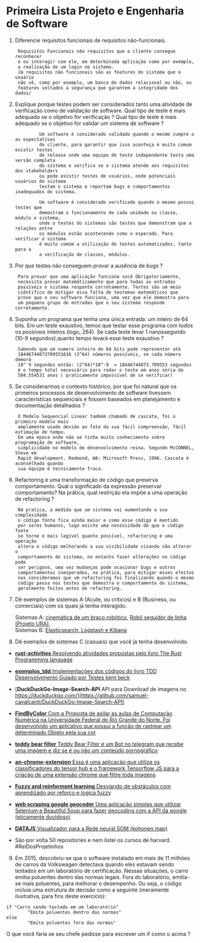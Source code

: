 # Primeira Lista Projeto e Engenharia de Software

1. Diferencie requisitos funcionais de requisitos não-funcionais.

        Requisitos Funcionais não requisitos que o cliente consegue reconhecer
        e ou interagir com ele, em determinada aplicação como por exemplo,
        a realização de um login no sistema.
        Já requisitos não funcionais são as features do sistema que o usuário
        não vê, como por exemplo, um banco de dados relacional ou não, ou
        features voltados a segurança que garantem a integridade dos dados/ 

2. Explique porque testes podem ser considerados tanto uma atividade de verificação como de validação de software. Qual tipo de teste é mais adequado se o objetivo for verificação ?
Qual tipo de teste é mais adequado se o objetivo for validar um sistema de software ?

                Um software é considerado validado quando o mesmo cumpre o as expectativas
                do cliente, para garantir que isso aconteça é muito comum existir testes
                de release onde uma equipe de teste independente testa uma versão completa
                do sistema e verifica se o sistema atende aos requisitos dos stakeholders
                ou pode existir testes de usuários, onde potenciais usuários do sistema
                testam o sistema e reportam bugs e comportamentos inadequados do sistema.

                Um software é considerado verificado quando o mesmo possui testes que
                demostram o funcionamento de cada unidade ou classe, módulo e sistema,
                onde o testes do sistemas são testes que demonstram que a relações entre
                os módulos estão acontecendo como o esperado. Para verificar o sistema
                é muito comúm a utilização de testes automatizados, tanto para a 
                a verificação de classes, módulos.  

3. Por que testes não conseguem provar a ausência de bugs ?

        Para provar que uma aplicação funciona você Obrigatoriamente,
        necessita provar matemáticamente que para todas as entradas
        possíveis o sistema responte corretamente. Testes são um meio
        ciêntifico de mitigar essa falta de teoremas matemáticos que
        prove que o seu software funciona, uma vez que ele demostra para
        um pequeno grupo de entradas que o seu sistema responde corretamente.

4. Suponha um programa que tenha uma única entrada: um inteiro de 64 bits. Em um teste exaustivo, temos que testar esse programa com todos os possíveis inteiros (logo, 264). Se cada teste levar 1 nanossegundo (10-9 segundos),quanto tempo levará esse teste exaustivo ?

        Sabendo que um numero inteiro de 64 bits pode representar até
        18446744073709551616 (2^64) números possíveis, se cada número demora
        10^⁻9 segundos então: (2^64)*10^-9  = 18446744073.709553 segundos 
        é o tempo total necessário para rodar o teste em anos seria de
        584.554531 anos ( praticamente impossível de se verificar)

5. Se considerarmos o contexto histórico, por que foi natural que os primeiros processos de desenvolvimento de software tivessem características sequenciais e fossem baseados em planejamento e documentação detalhados ?

        O Modelo Sequencial Linear também chamado de cascata, foi o primeiro modelo mais
        amplamente usado devido ao fato da sua fácil compreensão, fácil estimação de tempo.
        Em uma época onde não se tinha muito conhecimento sobre programação de software,
        simplicidade no modelo de desenvolvimento reina. Segundo McCONNEL, Steve em
        Rapid development. Redmond, WA: Microsoft Press, 1996. Cascata é aconselhado quando
        sua équipe é tecnicamente fraca. 

6. Refactoring é uma transformação de código que preserva comportamento. Qual o
significado da expressão preservar comportamento? Na prática, qual restrição ela impõe a uma operação de refactoring ?

        Ná pratica, a medida que um sistema vai aumentando a sua complexidade
        o código fonte fica ainda maior e como esse código é mantido
        por seres humanos, logo existe uma necessidade de que o código fonte
        se torne o mais legível quanto possível, refactoring é uma operação
        altera o código melhorando a sua visibilidade visando não alterar o
        comportamento do sistema, no entanto fazer alterações no código pode
        ser perigoso, uma vez mudanças pode ocasionar bugs e outros
        comportamentos inesperados, na prática, para mitigar esses efeitos
        nos consideramos que um refactoring foi finalizando quando o mesmo
        código passa nos testes que demostra o comportamento do sistema,
        geralmente feitos antes de refactoring.

7. Dê exemplos de sistemas A (Acute, ou críticos) e B (Business, ou comerciais) com os quais já tenha interagido.

     Sistemas A:  [cinemática de um braço robótico](https://github.com/samuel-cavalcanti/Self-Learning-in-the-Inverse-Kinematics-of-Robotic-Arm),
     [Robô seguidor de linha (Projeto URA)](https://github.com/samuel-cavalcanti/Toninho),  
     Sistemas B: [Elasticsearch, Logstash e Kibana](https://www.elastic.co/pt/what-is/elk-stack)

8. Dê exemplos de sistemas C (casuais) que você já tenha desenvolvido.

- [__rust-activities__ Resolvendo atividades propostas pelo livro The Rust Programming language](https://github.com/samuel-cavalcanti/rust-activities)  
- [__exemplos_tdd__ Implementações dos códigos do livro TDD Desenvolvimento Guiado por Testes kent beck](https://github.com/samuel-cavalcanti/exemplos_tdd)  
- [__DuckDuckGo-Image-Search-API__ API para Download de imagens no https://duckduckgo.com/](https://github.com/samuel-cavalcanti/DuckDuckGo-Image-Search-API)  
- [__FindByColor__ Com a Proposta de axilar as aulas de Computação Numérica na Universidade Federal do Rio Grande do Norte. Foi desenvolvido um aplicativo que possui a função de rastrear um determinado Objeto pela sua cor](https://play.google.com/store/apps/details?id=cavalcanti.samuel.findbycolor2&hl=pt_BR&gl=US)

- [__teddy bear filter__ Teddy Bear Filter é um Bot no telegram que recebe uma imagem e diz se é ou não um conteúdo pornográfico](https://github.com/samuel-cavalcanti/teddy_bear_filter)  

- [__an-chrome-extension__ Essa é uma aplicação que utiliza os classificadores do tensor hub e o framework Tensorflow JS para a criação de uma extensão chrome que filtre toda imagens](https://github.com/samuel-cavalcanti/an-chrome-extension)  

- [__Fuzzy and reinforment learning__ Desviando de obstáculos com aprendizado por reforço e logica fuzzy](https://github.com/samuel-cavalcanti/Fuzzy-and-reinforment-learning)

- [__web scraping google geocoder__ Uma aplicação simples que utilizar Selenium e Beautiful Soup para fazer geocoding com a API da google (eticamente duvidoso)](https://github.com/samuel-cavalcanti/web_scraping_google_geocoder)

- [__DATAJS__ Visualizador para a Rede neural SOM (kohonen map)](https://github.com/samuel-cavalcanti/DataJS)

- São por volta 50 repositories e nem listei os cursos de harvard. #ReiDosProjetinhos

9. Em 2015, descobriu-se que o software instalado em mais de 11 milhões de carros da
Volkswagen detectava quando eles estavam sendo testados em um laboratório de
certificação. Nessas situações, o carro emitia poluentes dentro das normas legais. Fora do
laboratório, emitia-se mais poluentes, para melhorar o desempenho. Ou seja, o código
incluía uma estrutura de decisão como a seguinte (meramente ilustrativa, para fins deste
exercício):  

```
if "Carro sendo testado em um laboratório"
        "Emita poluentes dentro das normas"
else
        "Emita poluentes fora das normas"

```

O que você faria se seu chefe pedisse para escrever um if como o acima ?
